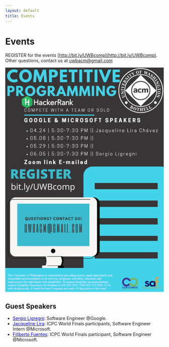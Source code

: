 ```yaml
---
layout: default
title: Events
---
```


# Events

REGISTER for the events [http://bit.ly/UWBcomp](http://bit.ly/UWBcomp). Other questions, contact us at [uwbacm@gmail.com](uwbacm@gmail.com)

![Competitive Programming '20 Spring Schedule](./img/spr20events.png)

## Guest Speakers
- [<span style="color: blue">Sergio Ligregni</span>](https://ch.linkedin.com/in/ligregni): Software Engineer @Google.
- [<span style="color: blue">Jacqueline Lira</span>](https://mx.linkedin.com/in/jacqueline-lira-ch%C3%A1vez-46b7a7167?trk=people_directory): ICPC World Finals participants, Software Engineer Intern @Microsoft.
- [<span style="color: blue">Filiberto Fuentes</span>](https://www.linkedin.com/in/galloska): ICPC World Finals participant, Software Engineer @Microsoft.
